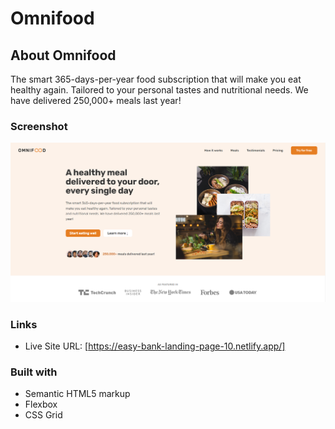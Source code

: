 # Omnifood

## About Omnifood

The smart 365-days-per-year food subscription that will make you eat healthy again. Tailored to your personal tastes and nutritional needs. We have delivered 250,000+ meals last year!

### Screenshot

![](Screenshot/Screenshot.png)

### Links

- Live Site URL: [https://easy-bank-landing-page-10.netlify.app/]

### Built with

- Semantic HTML5 markup
- Flexbox
- CSS Grid

